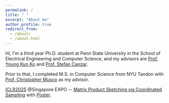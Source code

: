 ```yaml
---
permalink: /
title: " "
excerpt: "About me"
author_profile: true
redirect_from: 
  - /about/
  - /about.html
---
```


Hi, I'm a third year Ph.D. student at Penn State University in the School of Electrical Engineering and Computer Science, and my advisors are [Prof. Young Kun Ko](https://youngkunko.github.io/) and [Prof. Stefan Canzar](https://canzarlab.com/).

Prior to that, I completed M.S. in Computer Science from NYU Tandon with [Prof. Christopher Musco](https://www.chrismusco.com/) as my advisor. 

[ICLR2025](https://iclr.cc/Conferences/2025) @Singapore EXPO -- [Matrix Product Sketching via Coordinated Sampling](/files/12181_Matrix_Product_Sketching-2.pdf) with [Poster](/files/iclr2025_matrix_product__Copy_.pdf).

